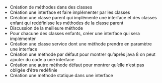 - Création de méthodes dans des classes
- Création une interface et faire implémenter par les classes
- Création une classe parent qui implémente une interface et des classes enfant qui redéfinisse les méthodes de la classe parent
- Discussion de la meilleure méthode
- Pour chacune des classes enfants, créer une interface qui sera implémenter
- Création une classe service dont une méthode prendre en paramètre une interface
- Création une méthode par défaut pour montrer qu’après java 8 on peut ajouter du code a une interface
- Création une autre méthode défaut pour montrer qu’elle n’est pas obligée d’être redéfinie
- Création une méthode statique dans une interface